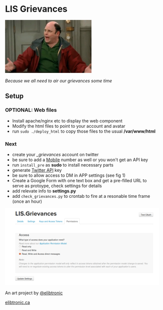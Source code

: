 
# LIS Grievances #

![george](./html/george.jpg)

*Because we all need to air our grievances some time*

## Setup ##

### OPTIONAL: Web files ###

- Install apache/nginx etc to display the web component
- Modify the html files to point to your account and avatar
- run `sudo ./deploy_html` to copy those files to the usual **/var/www/html**


### Next ###

- create your *_grievances* account on twitter
- be sure to add a [Mobile](https://twitter.com/settings/add_phone) number as well or you won't get an API key
- run `install_pre` as  **sudo** to install necessary parts
- generate [Twitter API](https://apps.twitter.com/) key
- be sure to allow access to DM in APP settings (see fig 1)
- Create a Google Form with one text box and get a pre-filled URL to serve as protoype, check settings for details
- add relevate info to **settings.py**
- add `check_grievances.py` to crontab to fire at a resonable time frame (once an hour)

![figure_1](./new_app.png)





An art project by [@elibtronic](https://twitter.com/elibtronic)

[elibtronic.ca](https://elibtronic.ca)
